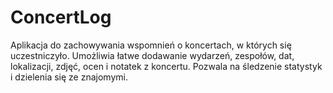 # ConcertLog #

Aplikacja do zachowywania wspomnień o koncertach, w których się uczestniczyło. 
Umożliwia łatwe dodawanie wydarzeń, zespołów, dat, lokalizacji, zdjęć, ocen i notatek z koncertu. 
Pozwala na śledzenie statystyk i dzielenia się ze znajomymi.
